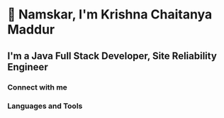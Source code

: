 # 🙏 Namskar, I'm Krishna Chaitanya Maddur

## I'm a Java Full Stack Developer, Site Reliability Engineer

### Connect with me


### Languages and Tools
